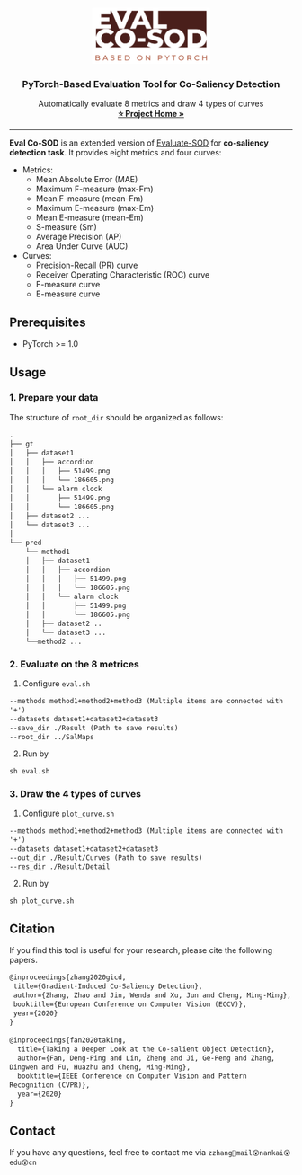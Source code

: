 <!-- PROJECT LOGO -->
<br />
<p align="center">
  <a href="http://zhaozhang.net/coca.html">
    <img src="img/eval_co-sod.png" alt="Logo" width="210" height="100">
  </a>

  <h3 align="center">PyTorch-Based Evaluation Tool for Co-Saliency Detection</h3>

  <p align="center">
    Automatically evaluate 8 metrics and draw 4 types of curves
    <br />
    <a href="http://zhaozhang.net/coca.html"><strong>⭐ Project Home »</strong></a>
    <br />
  </p>
</p>


***
**Eval Co-SOD** is an extended version of [Evaluate-SOD](https://github.com/Hanqer/Evaluate-SOD) for **co-saliency detection task**.
It provides eight metrics and four curves:
* Metrics:
    * Mean Absolute Error (MAE)
	* Maximum F-measure (max-Fm)
	* Mean F-measure (mean-Fm)
	* Maximum E-measure (max-Em)
	* Mean E-measure (mean-Em)
	* S-measure (Sm)
	* Average Precision (AP)
	* Area Under Curve (AUC)
* Curves:
	* Precision-Recall (PR) curve
	* Receiver Operating Characteristic (ROC) curve
	* F-measure curve
	* E-measure curve


## Prerequisites
* PyTorch >= 1.0


## Usage

### 1. Prepare your data
The structure of `root_dir` should be organized as follows:
```
.
├── gt
│   ├── dataset1
│   │   ├── accordion
│   │   │   ├── 51499.png
│   │   │   └── 186605.png
│   │   └── alarm clock
│   │       ├── 51499.png
│   │       └── 186605.png
│   ├── dataset2 ...
│   └── dataset3 ...
│ 
└── pred
    └── method1
    │   ├── dataset1
    │   │   ├── accordion
    │   │   │   ├── 51499.png
    │   │   │   └── 186605.png
    │   │   └── alarm clock
    │   │       ├── 51499.png
    │   │       └── 186605.png
    │   ├── dataset2 ..
    │   └── dataset3 ...
    └──method2 ...
```

### 2. Evaluate on the 8 metrices
1. Configure `eval.sh`
```shell
--methods method1+method2+method3 (Multiple items are connected with '+')
--datasets dataset1+dataset2+dataset3
--save_dir ./Result (Path to save results)
--root_dir ../SalMaps
```

2. Run by
```
sh eval.sh
```

### 3. Draw the 4 types of curves
1. Configure `plot_curve.sh`
```shell
--methods method1+method2+method3 (Multiple items are connected with '+')
--datasets dataset1+dataset2+dataset3
--out_dir ./Result/Curves (Path to save results)
--res_dir ./Result/Detail
```

2. Run by
```
sh plot_curve.sh
```

## Citation
If you find this tool is useful for your research, please cite the following papers.
```
@inproceedings{zhang2020gicd,
 title={Gradient-Induced Co-Saliency Detection},
 author={Zhang, Zhao and Jin, Wenda and Xu, Jun and Cheng, Ming-Ming},
 booktitle={European Conference on Computer Vision (ECCV)},
 year={2020}
}

@inproceedings{fan2020taking,
  title={Taking a Deeper Look at the Co-salient Object Detection}, 
  author={Fan, Deng-Ping and Lin, Zheng and Ji, Ge-Peng and Zhang, Dingwen and Fu, Huazhu and Cheng, Ming-Ming},   
  booktitle={IEEE Conference on Computer Vision and Pattern Recognition (CVPR)},
  year={2020} 
} 
```

## Contact
If you have any questions, feel free to contact me via `zzhang🥳mail😲nankai😲edu😲cn`
